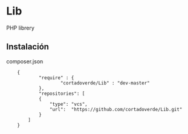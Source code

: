 Lib
===

PHP librery

## Instalación

composer.json

```
	{
	        "require" : {
	                "cortadoverde/Lib" : "dev-master"
	        },
	        "repositories": [
	        {
	            "type": "vcs",
	            "url":  "https://github.com/cortadoverde/Lib.git"
	        }
	    ]
	}
	
```
